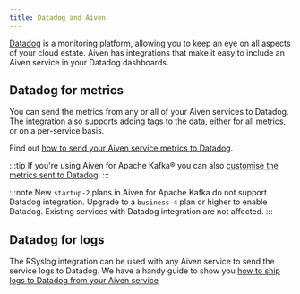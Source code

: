```yaml
---
title: Datadog and Aiven
---
```


[Datadog](https://www.datadoghq.com/) is a monitoring platform, allowing
you to keep an eye on all aspects of your cloud estate. Aiven has
integrations that make it easy to include an Aiven service in your
Datadog dashboards.

## Datadog for metrics

You can send the metrics from any or all of your Aiven services to
Datadog. The integration also supports adding tags to the data, either
for all metrics, or on a per-service basis.

Find out
[how to send your Aiven service metrics to Datadog](/docs/integrations/datadog/datadog-metrics).

:::tip
If you're using Aiven for Apache Kafka® you can also
[customise the metrics sent to Datadog](/docs/products/kafka/howto/datadog-customised-metrics).
:::

:::note
New `startup-2` plans in Aiven for Apache Kafka do not support Datadog integration.
Upgrade to a `business-4` plan or higher to enable Datadog. Existing services with
Datadog integration are not affected.
:::

## Datadog for logs

The RSyslog integration can be used with any Aiven service to send the
service logs to Datadog. We have a handy guide to show you
[how to ship logs to Datadog from your Aiven service](/docs/integrations/datadog/datadog-logs)
